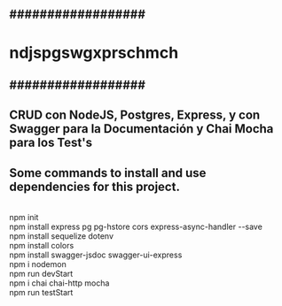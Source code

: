 ## ################## ##
# ndjspgswgxprschmch #
## ################## ##
CRUD con NodeJS, Postgres, Express, y con Swagger para la Documentación y Chai Mocha para los Test's
----------------------------------------------------------------------------------------------------
Some commands to install and use dependencies for this project.
----------------------------------------------------------------------------------------------------
<br/> npm init
<br/> npm install express pg pg-hstore cors express-async-handler --save
<br/> npm install sequelize dotenv
<br/> npm install colors
<br/> npm install swagger-jsdoc swagger-ui-express
<br/> npm i nodemon
<br/> npm run devStart
<br/> npm i chai chai-http mocha
<br/> npm run testStart